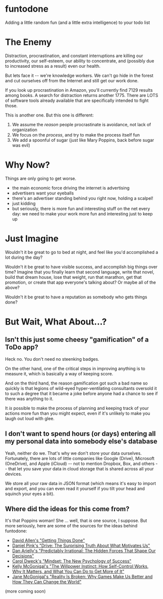 # funtodone
Adding a little random fun (and a little extra intelligence) to your todo list

# The Enemy

Distraction, procrastination, and constant interruptions are killing our productivity, our self-esteem, our ability
to concentrate, and (possibly due to increased stress as a result) even our health. 

But lets face it -- we're knowledge workers. We can't go hide in the forest and cut ourselves off from the Internet
and still get our work done. 

If you look up procrastination in Amazon, you'll currently find 7129 results among books.
A search for distraction returns another 1775. There are LOTS of software tools already available
that are specifically intended to fight those.

This is another one. But this one is different:

 1. We assume the _*reason*_ people procrastinate is avoidance, not lack of organization
 2. We focus on the _*process*_, and try to make the process itself fun
 3. We add a spoonful of sugar (just like Mary Poppins, back before sugar was evil)

# Why Now?

Things are only going to get worse. 

  * the main economic force driving the internet is advertising
  * advertisers want your eyeballs
  * there's an advertiser standing behind you right now, holding a scalpel!
  * just kidding
  * but seriously, there is more fun and interesting stuff on the net every day: we need to make your work more fun and interesting just to keep up

# Just Imagine

Wouldn't it be great to go to bed at night, and feel like you'd accomplished a lot during the day?

Wouldn't it be great to have visible success, and accomplish big things over time? Imagine that you finally learn
that second language, write that novel, build that dream house, lose that weight, run that marathon,
get that promotion, or create that app everyone's talking about? Or maybe all of the above?

Wouldn't it be great to have a reputation as somebody who gets things done?

# But Wait, What About...?

## Isn't this just some cheesy "gamification" of a ToDo app?

Heck no. You don't need no steenking badges. 

On the other hand, one of the critical steps in improving anything is to measure it, which is basically a way of keeping score.

And on the third hand, the reason gamification got such a bad name so quickly is that legions of wild-eyed hyper-ventilating consultants
oversold it to such a degree that it became a joke before anyone had a chance to see if there was anything to it.

It *is* possible to make the process of planning and keeping track of your actions more fun than you might expect, even if it's
unlikely to make you laugh out loud with glee.

## I don't want to spend hours (or days) entering all my personal data into somebody else's database

Yeah, neither do we. That's why we don't store your data ourselves. Fortunately, there are lots of little companies like
Google (Drive), Microsoft (OneDrive), and Apple (iCloud) -- not to mention Dropbox, Box, and others -- that let you save
your data in cloud storage that is shared across all your devices.

We store all your raw data in JSON format (which means it's easy to import and export, and you can even read it yourself if
you tilt your head and squinch your eyes a bit).

## Where did the ideas for this come from?

It's that Poppins woman! She ... well, that *is* one source, I suppose. But more seriously, here are some of the
sources for the ideas behind funtodone:

 * [David Allen's "Getting Things Done"](http://gettingthingsdone.com/)
 * [Daniel Pink's "Drive: The Surprising Truth About What Motivates Us"](http://www.amazon.com/Drive-Surprising-Truth-About-Motivates/dp/1594484805)
 * [Dan Arielly's "Predictably Irrational: The Hidden Forces That Shape Our Decisions"](http://www.amazon.com/Predictably-Irrational-Revised-Expanded-Edition/dp/0061353248)
 * [Carol Dweck's "Mindset: The New Psychology of Success"](http://www.amazon.com/Mindset-Psychology-Success-Carol-Dweck/dp/0345472322)
 * [Kelly McGonigal's "The Willpower Instinct: How Self-Control Works, Why It Matters, and What You Can Do to Get More of It"](http://www.amazon.com/Willpower-Instinct-Self-Control-Works-Matters-ebook/dp/B005ERIRZE)
 * [Jane McGonigal's "Reality Is Broken: Why Games Make Us Better and How They Can Change the World"](http://www.amazon.com/Reality-Broken-Games-Better-Change-ebook/dp/B004G8Q1Q4)

 (more coming soon)

